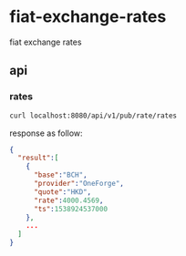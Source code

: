 # fiat-exchange-rates

fiat exchange rates

## api

### rates

```bash
curl localhost:8080/api/v1/pub/rate/rates
```

response as follow:

```json
{
  "result":[
    {
      "base":"BCH",
      "provider":"OneForge",
      "quote":"HKD",
      "rate":4000.4569,
      "ts":1538924537000
    },
    ...
  ]
}
```
